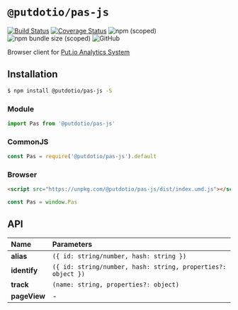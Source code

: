 # `@putdotio/pas-js`

[![Build Status](https://travis-ci.org/putdotio/pas-js.svg?branch=master)](https://travis-ci.org/putdotio/pas-js)
[![Coverage Status](https://coveralls.io/repos/github/putdotio/pas-js/badge.svg?branch=master)](https://coveralls.io/github/putdotio/pas-js?branch=master)
![npm (scoped)](https://img.shields.io/npm/v/@putdotio/pas-js)
![npm bundle size (scoped)](https://img.shields.io/bundlephobia/minzip/@putdotio/pas-js)
![GitHub](https://img.shields.io/github/license/putdotio/pas-js)

Browser client for [Put.io Analytics System](https://github.com/putdotio/pas)

## Installation

```bash
$ npm install @putdotio/pas-js -S
```

### Module

```js
import Pas from '@putdotio/pas-js'
```

### CommonJS

```js
const Pas = require('@putdotio/pas-js').default
```

### Browser

```html
<script src="https://unpkg.com/@putdotio/pas-js/dist/index.umd.js"></script>
```

```js
const Pas = window.Pas
```

## API

| Name         | Parameters                                                   |
| :----------- | :----------------------------------------------------------- |
| **alias**    | `({ id: string/number, hash: string })`                      |
| **identify** | `({ id: string/number, hash: string, properties?: object })` |
| **track**    | `(name: string, properties?: object)`                        |
| **pageView** | -                                                            |
